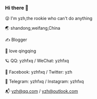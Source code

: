 ### Hi there 👋

😜 I'm yzh,the rookie who can't do anything

🌏 shandong,weifang,China

✍️ Blogger

🧗 love qingqing

🪐 QQ: yzhfxq / WeChat: yzhfxq

🌌 Facebook: yzhfxq / Twitter: yzh

🌠 Telegram: yzhfxq / Instagram: yzhfxq

📬 yzh@qq.com / yzh@outlook.com
<!--
**yzhfxq/yzhfxq** is a ✨ _special_ ✨ repository because its `README.md` (this file) appears on your GitHub profile.

Here are some ideas to get you started:

- 🔭 I’m currently working on ...
- 🌱 I’m currently learning ...
- 👯 I’m looking to collaborate on ...
- 🤔 I’m looking for help with ...
- 💬 Ask me about ...
- 📫 How to reach me: ...
- 😄 Pronouns: ...
- ⚡ Fun fact: ...
-->
